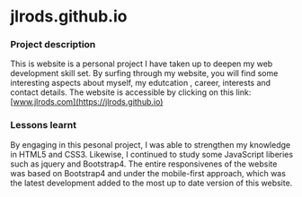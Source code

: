 # jlrods.github.io
### Project description
This is website is a personal project I have taken up to deepen my web development skill set. By surfing through my website, you 
will find some interesting aspects about myself, my edutcation , career, interests and contact details. The website is accessible
by clicking on this link: [www.jlrods.com](https://jlrods.github.io)

### Lessons learnt
By engaging in this pesonal project, I was able to strengthen my knowledge in HTML5 and CSS3. Likewise, I continued to study some
JavaScript liberies such as jquery and Bootstrap4. The entire responsivenes of the website was based on Bootstrap4 and under the 
mobile-first approach, which was the latest development added to the most up to date version of this website.
